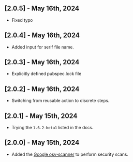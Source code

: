 ## [2.0.5] - May 16th, 2024

* Fixed typo


## [2.0.4] - May 16th, 2024

* Added input for serif file name.


## [2.0.3] - May 16th, 2024

* Explicitly defined pubspec.lock file


## [2.0.2] - May 16th, 2024

* Switching from reusable action to discrete steps.


## [2.0.1] - May 15th, 2024

* Trying the `1.6.2-beta1` listed in the docs.


## [2.0.0] - May 15th, 2024

* Added the [Google osv-scanner](https://google.github.io/osv-scanner) to perform security scans.

